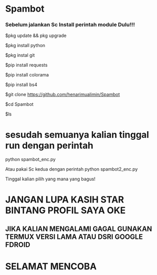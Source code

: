 # Spambot

### Sebelum jalankan Sc Install perintah module Dulu!!!

$pkg update && pkg upgrade

$pkg install python

$pkg instal git

$pip install requests

$pip install colorama

$pip install bs4

$git clone https://github.com/henarimualimin/Spambot

$cd Spambot

$ls

# sesudah semuanya kalian tinggal run dengan perintah

python spambot_enc.py

Atau pakai Sc kedua dengan perintah
python spambot2_enc.py 

Tinggal kalian pilih yang mana yang bagus! 

# JANGAN LUPA KASIH STAR BINTANG PROFIL SAYA OKE

## JIKA KALIAN MENGALAMI GAGAL GUNAKAN TERMUX VERSI LAMA ATAU DSRI GOOGLE FDROID
# SELAMAT MENCOBA 
